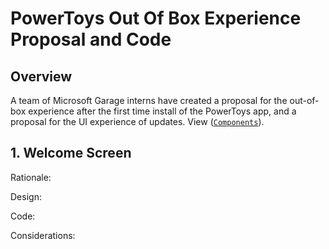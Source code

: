 # PowerToys Out Of Box Experience Proposal and Code

## Overview
A team of Microsoft Garage interns have created a proposal for the out-of-box experience after the first time install of the PowerToys app, and a proposal for the UI experience of updates.
View ([`Components`](/OOBE-Sandbox/Views)). 

## 1. Welcome Screen

Rationale:

Design:

Code:

Considerations:

